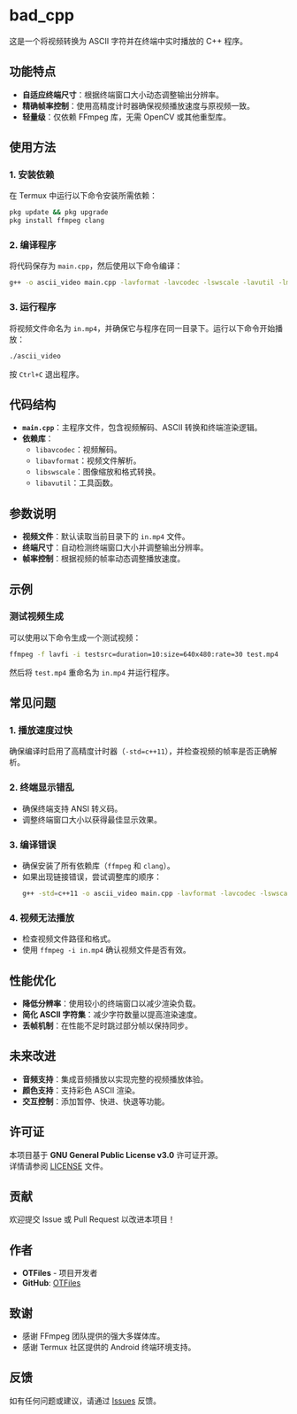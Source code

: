 # bad_cpp

这是一个将视频转换为 ASCII 字符并在终端中实时播放的 C++ 程序。

## 功能特点
- **自适应终端尺寸**：根据终端窗口大小动态调整输出分辨率。
- **精确帧率控制**：使用高精度计时器确保视频播放速度与原视频一致。
- **轻量级**：仅依赖 FFmpeg 库，无需 OpenCV 或其他重型库。

## 使用方法

### 1. 安装依赖

在 Termux 中运行以下命令安装所需依赖：

```bash
pkg update && pkg upgrade
pkg install ffmpeg clang
```

### 2. 编译程序

将代码保存为 `main.cpp`，然后使用以下命令编译：

```bash
g++ -o ascii_video main.cpp -lavformat -lavcodec -lswscale -lavutil -lm
```

### 3. 运行程序

将视频文件命名为 `in.mp4`，并确保它与程序在同一目录下。运行以下命令开始播放：

```bash
./ascii_video
```

按 `Ctrl+C` 退出程序。

## 代码结构

- **`main.cpp`**：主程序文件，包含视频解码、ASCII 转换和终端渲染逻辑。
- **依赖库**：
  - `libavcodec`：视频解码。
  - `libavformat`：视频文件解析。
  - `libswscale`：图像缩放和格式转换。
  - `libavutil`：工具函数。

## 参数说明

- **视频文件**：默认读取当前目录下的 `in.mp4` 文件。
- **终端尺寸**：自动检测终端窗口大小并调整输出分辨率。
- **帧率控制**：根据视频的帧率动态调整播放速度。

## 示例

### 测试视频生成

可以使用以下命令生成一个测试视频：

```bash
ffmpeg -f lavfi -i testsrc=duration=10:size=640x480:rate=30 test.mp4
```

然后将 `test.mp4` 重命名为 `in.mp4` 并运行程序。

## 常见问题

### 1. 播放速度过快

确保编译时启用了高精度计时器（`-std=c++11`），并检查视频的帧率是否正确解析。

### 2. 终端显示错乱

- 确保终端支持 ANSI 转义码。
- 调整终端窗口大小以获得最佳显示效果。

### 3. 编译错误

- 确保安装了所有依赖库（`ffmpeg` 和 `clang`）。
- 如果出现链接错误，尝试调整库的顺序：
  ```bash
  g++ -std=c++11 -o ascii_video main.cpp -lavformat -lavcodec -lswscale -lavutil -lm
  ```

### 4. 视频无法播放

- 检查视频文件路径和格式。
- 使用 `ffmpeg -i in.mp4` 确认视频文件是否有效。

## 性能优化

- **降低分辨率**：使用较小的终端窗口以减少渲染负载。
- **简化 ASCII 字符集**：减少字符数量以提高渲染速度。
- **丢帧机制**：在性能不足时跳过部分帧以保持同步。

## 未来改进

- **音频支持**：集成音频播放以实现完整的视频播放体验。
- **颜色支持**：支持彩色 ASCII 渲染。
- **交互控制**：添加暂停、快进、快退等功能。

## 许可证

本项目基于 **GNU General Public License v3.0** 许可证开源。  
详情请参阅 [LICENSE](LICENSE) 文件。

## 贡献

欢迎提交 Issue 或 Pull Request 以改进本项目！

## 作者

- **OTFiles** - 项目开发者
- **GitHub**: [OTFiles](https://github.com/OTFiles)

## 致谢

- 感谢 FFmpeg 团队提供的强大多媒体库。
- 感谢 Termux 社区提供的 Android 终端环境支持。

## 反馈

如有任何问题或建议，请通过 [Issues](https://github.com/OTFiles/bad_cpp/issues) 反馈。
